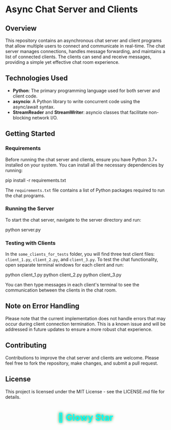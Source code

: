 # Async Chat Server and Clients

## Overview
This repository contains an asynchronous chat server and client programs that allow multiple users to connect and communicate in real-time. The chat server manages connections, handles message forwarding, and maintains a list of connected clients. The clients can send and receive messages, providing a simple yet effective chat room experience.

## Technologies Used
- **Python**: The primary programming language used for both server and client code.
- **asyncio**: A Python library to write concurrent code using the async/await syntax.
- **StreamReader** and **StreamWriter**: asyncio classes that facilitate non-blocking network I/O.

## Getting Started

### Requirements
Before running the chat server and clients, ensure you have Python 3.7+ installed on your system. You can install all the necessary dependencies by running:

pip install -r requirements.txt


The `requirements.txt` file contains a list of Python packages required to run the chat programs.

### Running the Server
To start the chat server, navigate to the server directory and run:

python server.py


### Testing with Clients
In the `some_clients_for_tests` folder, you will find three test client files: `client_1.py`, `client_2.py`, and `client_3.py`. To test the chat functionality, open separate terminal windows for each client and run:

python client_1.py python client_2.py python client_3.py


You can then type messages in each client's terminal to see the communication between the clients in the chat room.

## Note on Error Handling
Please note that the current implementation does not handle errors that may occur during client connection termination. This is a known issue and will be addressed in future updates to ensure a more robust chat experience.

## Contributing
Contributions to improve the chat server and clients are welcome. Please feel free to fork the repository, make changes, and submit a pull request.

## License
This project is licensed under the MIT License - see the LICENSE.md file for details.

<h1 align="center" style="text-shadow: 0 0 10px green;"><a href="https://github.com/GlowyStar" target="_blank" style="color: cyan; text-decoration: none;">🐍 Glowy Star</a></h1>

